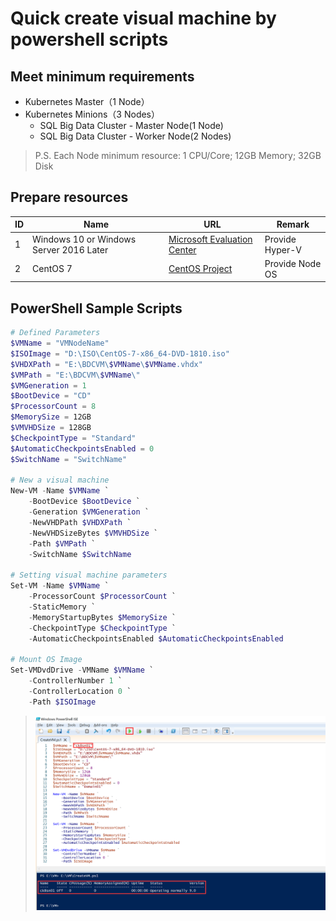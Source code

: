 # Quick create visual machine by powershell scripts

## Meet minimum requirements
- Kubernetes Master（1 Node）
- Kubernetes Minions（3 Nodes）
    - SQL Big Data Cluster - Master Node(1 Node)
    - SQL Big Data Cluster - Worker Node(2 Nodes)
> P.S. Each Node minimum resource: 1 CPU/Core; 12GB Memory; 32GB Disk

## Prepare resources
| ID | Name | URL | Remark |
| --- | --- | --- | --- |
| 1 | Windows 10 or Windows Server 2016 Later | [Microsoft Evaluation Center](https://www.microsoft.com/en-us/evalcenter/) | Provide Hyper-V |
| 2 | CentOS 7 | [CentOS Project](https://www.centos.org/) | Provide Node OS |

## PowerShell Sample Scripts
```powershell
# Defined Parameters
$VMName = "VMNodeName"
$ISOImage = "D:\ISO\CentOS-7-x86_64-DVD-1810.iso"
$VHDXPath = "E:\BDCVM\$VMName\$VMName.vhdx"
$VMPath = "E:\BDCVM\$VMName\"
$VMGeneration = 1
$BootDevice = "CD"
$ProcessorCount = 8
$MemorySize = 12GB
$VMVHDSize = 128GB
$CheckpointType = "Standard"
$AutomaticCheckpointsEnabled = 0
$SwitchName = "SwitchName"

# New a visual machine
New-VM -Name $VMName `
    -BootDevice $BootDevice `
    -Generation $VMGeneration `
    -NewVHDPath $VHDXPath `
    -NewVHDSizeBytes $VMVHDSize `
    -Path $VMPath `
    -SwitchName $SwitchName

# Setting visual machine parameters
Set-VM -Name $VMName `
    -ProcessorCount $ProcessorCount `
    -StaticMemory `
    -MemoryStartupBytes $MemorySize `
    -CheckpointType $CheckpointType `
    -AutomaticCheckpointsEnabled $AutomaticCheckpointsEnabled

# Mount OS Image
Set-VMDvdDrive -VMName $VMName `
    -ControllerNumber 1 `
    -ControllerLocation 0 `
    -Path $ISOImage
```
> ![](./graphics/01.png)

